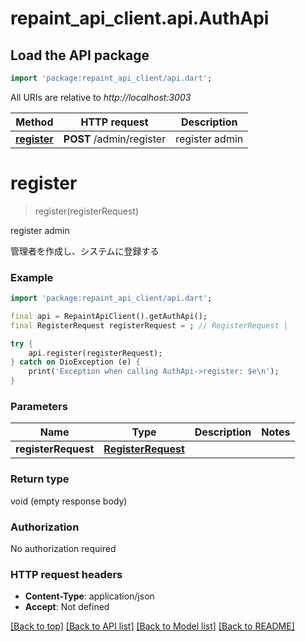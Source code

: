 # repaint_api_client.api.AuthApi

## Load the API package
```dart
import 'package:repaint_api_client/api.dart';
```

All URIs are relative to *http://localhost:3003*

Method | HTTP request | Description
------------- | ------------- | -------------
[**register**](AuthApi.md#register) | **POST** /admin/register | register admin


# **register**
> register(registerRequest)

register admin

管理者を作成し、システムに登録する

### Example
```dart
import 'package:repaint_api_client/api.dart';

final api = RepaintApiClient().getAuthApi();
final RegisterRequest registerRequest = ; // RegisterRequest | 

try {
    api.register(registerRequest);
} catch on DioException (e) {
    print('Exception when calling AuthApi->register: $e\n');
}
```

### Parameters

Name | Type | Description  | Notes
------------- | ------------- | ------------- | -------------
 **registerRequest** | [**RegisterRequest**](RegisterRequest.md)|  | 

### Return type

void (empty response body)

### Authorization

No authorization required

### HTTP request headers

 - **Content-Type**: application/json
 - **Accept**: Not defined

[[Back to top]](#) [[Back to API list]](../README.md#documentation-for-api-endpoints) [[Back to Model list]](../README.md#documentation-for-models) [[Back to README]](../README.md)

